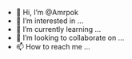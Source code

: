 - 👋 Hi, I’m @Amrpok
- 👀 I’m interested in ...
- 🌱 I’m currently learning ...
- 💞️ I’m looking to collaborate on ...
- 📫 How to reach me ...

<!---
Amrpok/Amrpok is a ✨ special ✨ repository because its `README.md` (this file) appears on your GitHub profile.
You can click the Preview link to take a look at your changes.
--->

